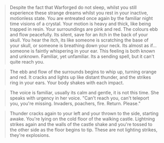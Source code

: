 > Despite the fact that Warforged do not sleep, whilst you still experience these strange dreams whilst you rest in your inactive, motionless state. You are entreated once again by the familiar night time visions of a crystal. Your motion is heavy and thick, like being trapped in resin. Your surroundings are pink and red. The colours ebb and flow peacefully. Its silent, save for an itch in the back of your skull. You hear the itch, its like someone is scratching the base of your skull, or someone is breathing down your neck. Its almost as if... someone is faintly whispering in your ear. This feeling is both known and unknown. Familiar, yet unfamiliar. Its a sending spell, but it can't quite reach you.

> The ebb and flow of the surrounds begins to whip up, turning orange and red. It cracks and lights up like distant thunder, and the strikes ring in your ears. Your body shakes with each impact.

> The voice is familiar, usually its calm and gentle, it is not this time. She speaks with urgency in her voice. "Can't reach you, can't teleport you, you're missing. Invaders, poachers, fire. Return. Please."

> Thunder cracks again to your left and your thrown to the side, starting awake. You're lying on the cold floor of the walking castle. Lightning strikes again and the walls of the castle shake and you're tossed to the other side as the floor begins to tip. These are not lighting strikes, they're explosions.